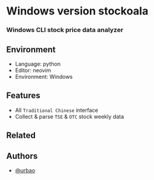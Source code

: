 # Windows version stockoala

### Windows CLI stock price data analyzer

## Environment
- Language: python
- Editor: neovim
- Environment: Windows

## Features
- All `Traditional Chinese` interface
- Collect & parse `TSE` & `OTC` stock weekly data

## Related


## Authors
- [@urbao](https://www.github.com/urbao)
